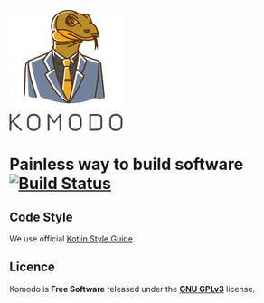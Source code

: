 ![Logo](./docs/logo.png)

# Painless way to build software [![Build Status](https://travis-ci.org/Heapy/komodo.svg?branch=master)](https://travis-ci.org/Heapy/komodo)

## Code Style

We use official [Kotlin Style Guide](https://kotlinlang.org/docs/reference/coding-conventions.html).

## Licence

Komodo is **Free Software** released under the **[GNU GPLv3](https://github.com/Heapy/komodo/blob/master/LICENSE)** license.

